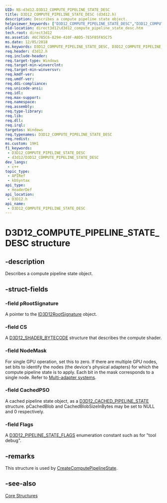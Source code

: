 ```yaml
---
UID: NS:d3d12.D3D12_COMPUTE_PIPELINE_STATE_DESC
title: D3D12_COMPUTE_PIPELINE_STATE_DESC (d3d12.h)
description: Describes a compute pipeline state object.
helpviewer_keywords: ["D3D12_COMPUTE_PIPELINE_STATE_DESC","D3D12_COMPUTE_PIPELINE_STATE_DESC structure","d3d12/D3D12_COMPUTE_PIPELINE_STATE_DESC","direct3d12.d3d12_compute_pipeline_state_desc"]
old-location: direct3d12\d3d12_compute_pipeline_state_desc.htm
tech.root: direct3d12
ms.assetid: 46C785C6-8294-410F-A8D5-7E5F85FA5C75
ms.date: 12/05/2018
ms.keywords: D3D12_COMPUTE_PIPELINE_STATE_DESC, D3D12_COMPUTE_PIPELINE_STATE_DESC structure, d3d12/D3D12_COMPUTE_PIPELINE_STATE_DESC, direct3d12.d3d12_compute_pipeline_state_desc
req.header: d3d12.h
req.include-header: 
req.target-type: Windows
req.target-min-winverclnt: 
req.target-min-winversvr: 
req.kmdf-ver: 
req.umdf-ver: 
req.ddi-compliance: 
req.unicode-ansi: 
req.idl: 
req.max-support: 
req.namespace: 
req.assembly: 
req.type-library: 
req.lib: 
req.dll: 
req.irql: 
targetos: Windows
req.typenames: D3D12_COMPUTE_PIPELINE_STATE_DESC
req.redist: 
ms.custom: 19H1
f1_keywords:
 - D3D12_COMPUTE_PIPELINE_STATE_DESC
 - d3d12/D3D12_COMPUTE_PIPELINE_STATE_DESC
dev_langs:
 - c++
topic_type:
 - APIRef
 - kbSyntax
api_type:
 - HeaderDef
api_location:
 - D3D12.h
api_name:
 - D3D12_COMPUTE_PIPELINE_STATE_DESC
---
```


# D3D12_COMPUTE_PIPELINE_STATE_DESC structure


## -description

Describes a compute pipeline state object.

## -struct-fields

### -field pRootSignature

A pointer to the <a href="/windows/win32/api/d3d12/nn-d3d12-id3d12rootsignature">ID3D12RootSignature</a> object.

### -field CS

A <a href="/windows/win32/api/d3d12/ns-d3d12-d3d12_shader_bytecode">D3D12_SHADER_BYTECODE</a> structure that describes the compute shader.

### -field NodeMask

For single GPU operation, set this to zero. If there are multiple GPU nodes, set bits to identify the nodes (the  device's physical adapters) for which the compute pipeline state is to apply.
            Each bit in the mask corresponds to a single node.
            Refer to <a href="/windows/win32/direct3d12/multi-engine">Multi-adapter systems</a>.

### -field CachedPSO

A cached pipeline state object, as a <a href="/windows/win32/api/d3d12/ns-d3d12-d3d12_cached_pipeline_state">D3D12_CACHED_PIPELINE_STATE</a> structure. pCachedBlob and CachedBlobSizeInBytes may be set to NULL and 0 respectively.

### -field Flags

A <a href="/windows/win32/api/d3d12/ne-d3d12-d3d12_pipeline_state_flags">D3D12_PIPELINE_STATE_FLAGS</a> enumeration constant such as for "tool debug".

## -remarks

This structure is used by <a href="/windows/win32/api/d3d12/nf-d3d12-id3d12device-createcomputepipelinestate">CreateComputePipelineState</a>.

## -see-also

<a href="/windows/win32/direct3d12/direct3d-12-structures">Core Structures</a>

